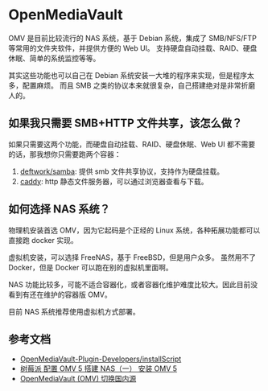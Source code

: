 # OpenMediaVault

OMV 是目前比较流行的 NAS 系统，基于 Debian 系统，集成了 SMB/NFS/FTP 等常用的文件夹软件，并提供方便的 Web UI。
支持硬盘自动挂载、RAID、硬盘休眠、简单的系统监控等等。

其实这些功能也可以自己在 Debian 系统安装一大堆的程序来实现，但是程序太多，配置麻烦。
而且 SMB 之类的协议本来就很复杂，自己搭建绝对是非常折磨人的。


## 如果我只需要 SMB+HTTP 文件共享，该怎么做？

如果只需要这两个功能，而硬盘自动挂载、RAID、硬盘休眠、Web UI 都不需要的话，那我想你只需要跑两个容器：

1. [deftwork/samba](https://github.com/deftwork/samba): 提供 smb 文件共享协议，支持作为硬盘挂载。
2. [caddy](/network/proxy&server/caddy/README.md): http 静态文件服务器，可以通过浏览器查看与下载。

## 如何选择 NAS 系统？

物理机安装首选 OMV，因为它起码是个正经的 Linux 系统，各种拓展功能都可以直接跑 docker 实现。

虚拟机安装，可以选择 FreeNAS，基于 FreeBSD，但是用户众多。
虽然用不了 Docker，但是 Docker 可以跑在别的虚拟机里面啊。

NAS 功能比较多，可能不适合容器化，或者容器化维护难度比较大。因此目前没看到有还在维护的容器版 OMV。

目前 NAS 系统推荐使用虚拟机方式部署。


## 参考文档

- [OpenMediaVault-Plugin-Developers/installScript](https://github.com/OpenMediaVault-Plugin-Developers/installScript)
- [树莓派 配置 OMV 5 搭建 NAS（一） 安装 OMV 5](https://www.cnblogs.com/Yogile/p/12577321.html)
- [OpenMediaVault (OMV) 切换国内源](https://zhuanlan.zhihu.com/p/138552148)